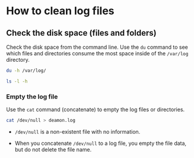 # How to clean log files

## Check the disk space (files and folders)

Check the disk space from the command line. Use the `du` command to see which files and directories consume the most space inside of the `/var/log` directory.

```bash
du -h /var/log/

ls -l -h
```

### Empty the log file

Use the `cat` command (concatenate) to empty the log files or directories.

```bash
cat /dev/null > deamon.log
```

- `/dev/null` is a non-existent file with no information.

- When you concatenate `/dev/null` to a log file, you empty the file data, but do not delete the file name.

